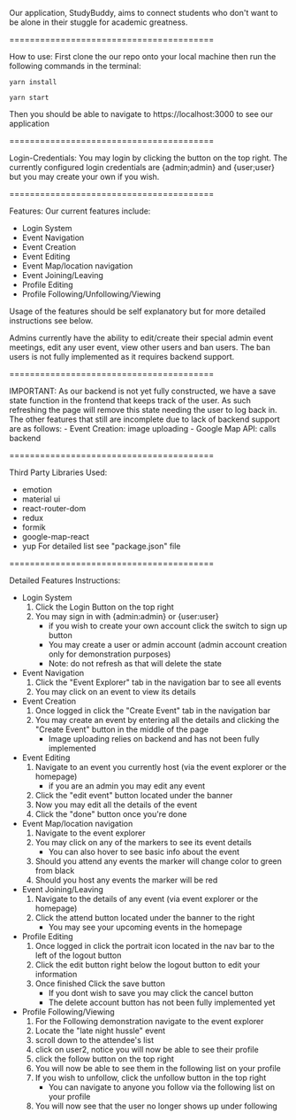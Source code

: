 Our application, StudyBuddy, aims to connect students who don't want to be alone in their stuggle for academic greatness.

========================================

How to use:
First clone the our repo onto your local machine
then run the following commands in the terminal:

    yarn install

    yarn start

Then you should be able to navigate to https://localhost:3000 to see our application

========================================


Login-Credentials:
You may login by clicking the button on the top right.
The currently configured login credentials are {admin;admin} and {user;user}
but you may create your own if you wish.

========================================

Features:
Our current features include:
- Login System
- Event Navigation
- Event Creation
- Event Editing
- Event Map/location navigation
- Event Joining/Leaving
- Profile Editing
- Profile Following/Unfollowing/Viewing

Usage of the features should be self explanatory but for more detailed instructions
see below.

Admins currently have the ability to edit/create their special
admin event meetings, edit any user event, view other users and ban users.
The ban users is not fully implemented as it requires backend support.

========================================

IMPORTANT:
As our backend is not yet fully constructed, we have a 
save state function in the frontend that keeps track of the user.
As such refreshing the page will remove this state needing
the user to log back in. The other features that still are incomplete
due to lack of backend support are as follows:
    - Event Creation: image uploading
    - Google Map API: calls backend

========================================

Third Party Libraries Used:
- emotion
- material ui
- react-router-dom
- redux
- formik
- google-map-react
- yup
For detailed list see "package.json" file

========================================

Detailed Features Instructions:
- Login System
    1. Click the Login Button on the top right
    2. You may sign in with {admin:admin} or {user:user}
        - if you wish to create your own account click the switch to sign up button
        - You may create a user or admin account (admin account creation only for demonstration purposes)
        - Note: do not refresh as that will delete the state
- Event Navigation
    1. Click the "Event Explorer" tab in the navigation bar to see all events
    2. You may click on an event to view its details
- Event Creation
    1. Once logged in click the "Create Event" tab in the navigation bar
    2. You may create an event by entering all the details and clicking the "Create Event" button 
    in the middle of the page
        - Image uploading relies on backend and has not been fully implemented
- Event Editing
    1. Navigate to an event you currently host (via the event explorer or the homepage)
        - if you are an admin you may edit any event
    2. Click the "edit event" button located under the banner
    3. Now you may edit all the details of the event
    4. Click the "done" button once you're done
- Event Map/location navigation
    1. Navigate to the event explorer
    2. You may click on any of the markers to see its event details
        - You can also hover to see basic info about the event
    3. Should you attend any events the marker will change color to green from black
    4. Should you host any events the marker will be red
- Event Joining/Leaving
    1. Navigate to the details of any event (via event explorer or the homepage)
    2. Click the attend button located under the banner to the right
        - You may see your upcoming events in the homepage
- Profile Editing
    1. Once logged in click the portrait icon located in the nav bar to the left of the logout button
    2. Click the edit button right below the logout button to edit your information
    3. Once finished Click the save button
        - If you dont wish to save you may click the cancel button
        - The delete account button has not been fully implemented yet
- Profile Following/Viewing
    1. For the Following demonstration navigate to the event explorer
    2. Locate the "late night hussle" event
    3. scroll down to the attendee's list
    4. click on user2, notice you will now be able to see their profile
    5. click the follow button on the top right
    6. You will now be able to see them in the following list on your profile
    7. If you wish to unfollow, click the unfollow button in the top right
        - You can navigate to anyone you follow via the following list on your profile
    8. You will now see that the user no longer shows up under following
